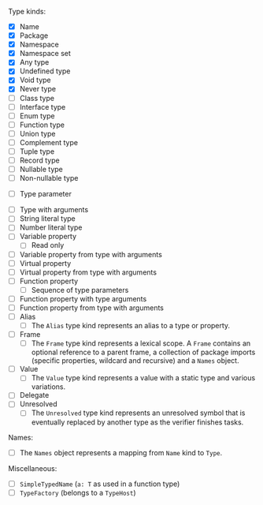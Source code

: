 Type kinds:

- [x] Name
- [x] Package
- [x] Namespace
- [x] Namespace set
- [x] Any type
- [x] Undefined type
- [x] Void type
- [x] Never type
- [ ] Class type
- [ ] Interface type
- [ ] Enum type
- [ ] Function type
- [ ] Union type
- [ ] Complement type
- [ ] Tuple type
- [ ] Record type
- [ ] Nullable type
- [ ] Non-nullable type
* [ ] Type parameter
- [ ] Type with arguments
- [ ] String literal type 
- [ ] Number literal type
- [ ] Variable property
  - [ ] Read only
- [ ] Variable property from type with arguments
- [ ] Virtual property
- [ ] Virtual property from type with arguments
- [ ] Function property
  - [ ] Sequence of type parameters
- [ ] Function property with type arguments
- [ ] Function property from type with arguments
- [ ] Alias
  - [ ] The `Alias` type kind represents an alias to a type or property.
- [ ] Frame
  - [ ] The `Frame` type kind represents a lexical scope. A `Frame` contains an optional reference to a parent frame, a collection of package imports (specific properties, wildcard and recursive) and a `Names` object.
- [ ] Value
  - [ ] The `Value` type kind represents a value with a static type and various variations.
- [ ] Delegate
- [ ] Unresolved
  - [ ] The `Unresolved` type kind represents an unresolved symbol that is eventually replaced by another type as the verifier finishes tasks.

Names:

- [ ] The `Names` object represents a mapping from `Name` kind to `Type`.

Miscellaneous:

- [ ] `SimpleTypedName` (`a: T` as used in a function type)
- [ ] `TypeFactory` (belongs to a `TypeHost`)